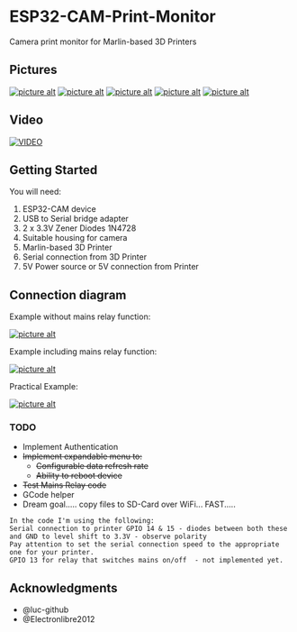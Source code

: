 # ESP32-CAM-Print-Monitor
Camera print monitor for Marlin-based 3D Printers

## Pictures
[![picture alt](https://i.ibb.co/0BXkSBM/IMG-20190727-165736.jpg "Mounted on Ender 3")](https://ibb.co/0BXkSBM)
[![picture alt](https://i.ibb.co/4ZX3y97/IMG-20190727-165721.jpg "Power and serial wires to module")](https://ibb.co/4ZX3y97)
[![picture alt](https://i.ibb.co/71xF6GT/IMG-20190728-092931.jpg "Module with voltage limiting diodes visible")](https://ibb.co/71xF6GT)
[![picture alt](https://i.ibb.co/943KXT8/IMG-20190728-092938.jpg "Module with voltage limiting diodes visible")](https://ibb.co/943KXT8)
[![picture alt](https://i.ibb.co/WxJRKwY/IMG-20190728-092943.jpg "Module with voltage limiting diodes visible")](https://ibb.co/WxJRKwY)

## Video
[![VIDEO](https://img.youtube.com/vi/KHugenK15AQ/0.jpg)](https://www.youtube.com/watch?v=KHugenK15AQ)

## Getting Started

You will need:
1.  ESP32-CAM device
2.  USB to Serial bridge adapter
3.  2 x 3.3V Zener Diodes 1N4728
4.  Suitable housing for camera
5.  Marlin-based 3D Printer
5.  Serial connection from 3D Printer
6.  5V Power source or 5V connection from Printer

## Connection diagram

Example without mains relay function:

[![picture alt](https://i.ibb.co/stBdbZn/Ender3-pptx-Microsoft-Power-Point-000292.jpg "Wiring diagram without mains relay")](https://ibb.co/stBdbZn)



Example including mains relay function:

[![picture alt](https://i.ibb.co/N6F7hCz/Ender3-relay-pptx-Microsoft-Power-Point-000291.jpg "Wiring diagram with mains relay")](https://ibb.co/N6F7hCz)


Practical Example:

[![picture alt](https://i.ibb.co/CWT51RG/Presentation1-Microsoft-Power-Point-000293.jpg "Actual wiring")](https://ibb.co/CWT51RG)

### TODO

*  Implement Authentication
*  ~~Implement expandable menu to:~~
   *  ~~Configurable data refresh rate~~
   *  ~~Ability to reboot device~~
*  ~~Test Mains Relay code~~
*  GCode helper
*  Dream goal..... copy files to SD-Card over WiFi... FAST.....

```
In the code I'm using the following:
Serial connection to printer GPIO 14 & 15 - diodes between both these and GND to level shift to 3.3V - observe polarity
Pay attention to set the serial connection speed to the appropriate one for your printer.
GPIO 13 for relay that switches mains on/off  - not implemented yet.
```


## Acknowledgments

* @luc-github
* @Electronlibre2012

